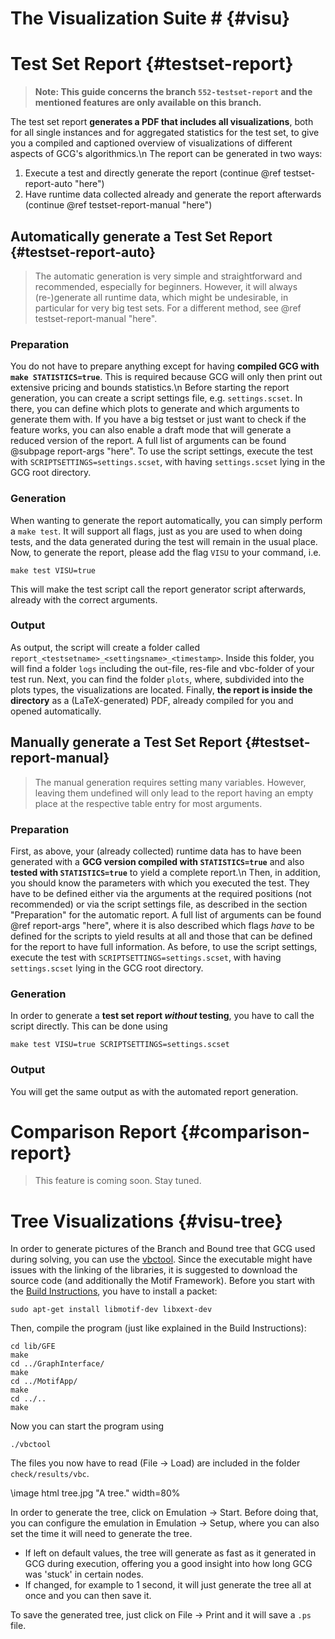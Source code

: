 # The Visualization Suite # {#visu}

# Test Set Report {#testset-report}
> **Note: This guide concerns the branch `552-testset-report` and the mentioned features are only available on this branch.**

The test set report **generates a PDF that includes all visualizations**, both for all single instances and for aggregated
statistics for the test set, to give you a compiled and captioned overview of visualizations of  different aspects of GCG's algorithmics.\n
The report can be generated in two ways:
1. Execute a test and directly generate the report (continue @ref testset-report-auto "here")
2. Have runtime data collected already and generate the report afterwards (continue @ref testset-report-manual "here")

## Automatically generate a Test Set Report {#testset-report-auto}
> The automatic generation is very simple and straightforward and recommended, especially for beginners. 
> However, it will always (re-)generate all runtime data, which might be undesirable, in particular for very big test sets.
> For a different method, see @ref testset-report-manual "here".
### Preparation
You do not have to prepare anything except for having **compiled GCG with `make STATISTICS=true`**. This is required because
GCG will only then print out extensive pricing and bounds statistics.\n
Before starting the report generation, you can create a script settings file, e.g. `settings.scset`. In there, you can 
define which plots to generate and which arguments to generate them with. If you have a big testset or just want to check
if the feature works, you can also enable a draft mode that will generate a reduced version of the report. A full
list of arguments can be found @subpage report-args "here". To use the script settings, execute the test with 
`SCRIPTSETTINGS=settings.scset`, with having `settings.scset` lying in the GCG root directory.
### Generation
When wanting to generate the report automatically, you can simply perform a `make test`. It will support all flags, just
as you are used to when doing tests, and the data generated during the test will remain in the usual place. 
Now, to generate the report, please add the flag `VISU` to your command, i.e. 

    make test VISU=true

This will make the test script call the report generator script afterwards, already with the correct arguments.
### Output
As output, the script will create a folder called `report_<testsetname>_<settingsname>_<timestamp>`. Inside this folder,
you will find a folder `logs` including the out-file, res-file and vbc-folder of your test run. Next, you can find the 
folder `plots`, where, subdivided into the plots types, the visualizations are located. Finally, **the report
is inside the directory** as a (LaTeX-generated) PDF, already compiled for you and opened automatically.

## Manually generate a Test Set Report {#testset-report-manual}
> The manual generation requires setting many variables. 
> However, leaving them undefined will only lead to the report having an empty place at the respective table entry for
> most arguments.
### Preparation
First, as above, your (already collected) runtime data has to have been generated with a **GCG version compiled with
`STATISTICS=true`** and also **tested with `STATISTICS=true`** to yield a complete report.\n
Then, in addition, you should know the parameters with which you executed the test. They have to be defined either
via the arguments at the required positions (not recommended) or via the script settings file, as described in the 
section "Preparation" for the automatic report. 
A full list of arguments can be found @ref report-args "here", where it is also described which flags _have_ to be defined for the scripts
to yield results at all and those that can be defined for the report to have full information. As before, to use the script settings, 
execute the test with `SCRIPTSETTINGS=settings.scset`, with having `settings.scset` lying in the GCG root directory.
### Generation
In order to generate a **test set report _without_ testing**, you have to call the script directly. This can be done using

    make test VISU=true SCRIPTSETTINGS=settings.scset

### Output
You will get the same output as with the automated report generation.

# Comparison Report {#comparison-report}
> This feature is coming soon. Stay tuned.

# Tree Visualizations {#visu-tree}
In order to generate pictures of the Branch and Bound tree that GCG used during solving, you can use the [vbctool](https://informatik.uni-koeln.de/ls-juenger/vbctool/). Since the executable might have issues with the linking of the libraries, it is suggested to download the source code (and additionally the Motif Framework). Before you start with the [Build Instructions](https://informatik.uni-koeln.de/fileadmin/projects/vbctool/INSTALL), you have to install a packet:

    sudo apt-get install libmotif-dev libxext-dev

Then, compile the program (just like explained in the Build Instructions):

    cd lib/GFE
    make
    cd ../GraphInterface/
    make
    cd ../MotifApp/
    make
    cd ../..
    make

Now you can start the program using

    ./vbctool

The files you now have to read (File -> Load) are included in the folder `check/results/vbc`.

\image html tree.jpg "A tree." width=80%

In order to generate the tree, click on Emulation -> Start. Before doing that, you can configure the emulation in Emulation -> Setup, where you can also set the time it will need to generate the tree.
- If left on default values, the tree will generate as fast as it generated in GCG during execution, offering you a good insight into how long GCG was 'stuck' in certain nodes.
- If changed, for example to 1 second, it will just generate the tree all at once and you can then save it.

To save the generated tree, just click on File -> Print and it will save a `.ps` file.
